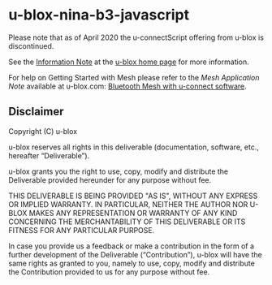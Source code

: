 # u-blox-nina-b3-javascript

Please note that as of April 2020 the u-connectScript offering from u-blox is discontinued.

See the [Information Note](https://www.u-blox.com/en/docs/UBX-20012612) at the [u-blox home page](http://www.u-blox.com) for more information.

For help on Getting Started with Mesh please refer to the *Mesh Application Note* available
at u-blox.com: [Bluetooth Mesh with u-connect software](https://www.u-blox.com/en/search?keywords=UBX-19025268).

## Disclaimer
Copyright (C) u-blox 

u-blox reserves all rights in this deliverable (documentation, software, etc.,
hereafter “Deliverable”). 

u-blox grants you the right to use, copy, modify and distribute the
Deliverable provided hereunder for any purpose without fee.

THIS DELIVERABLE IS BEING PROVIDED "AS IS", WITHOUT ANY EXPRESS OR IMPLIED
WARRANTY. IN PARTICULAR, NEITHER THE AUTHOR NOR U-BLOX MAKES ANY
REPRESENTATION OR WARRANTY OF ANY KIND CONCERNING THE MERCHANTABILITY OF THIS
DELIVERABLE OR ITS FITNESS FOR ANY PARTICULAR PURPOSE.

In case you provide us a feedback or make a contribution in the form of a
further development of the Deliverable (“Contribution”), u-blox will have the
same rights as granted to you, namely to use, copy, modify and distribute the
Contribution provided to us for any purpose without fee.
